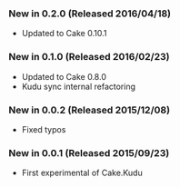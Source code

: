 ### New in 0.2.0 (Released 2016/04/18)
* Updated to Cake 0.10.1
### New in 0.1.0 (Released 2016/02/23)
* Updated to Cake 0.8.0
* Kudu sync internal refactoring
### New in 0.0.2 (Released 2015/12/08)
* Fixed typos
### New in 0.0.1 (Released 2015/09/23)
* First experimental of Cake.Kudu